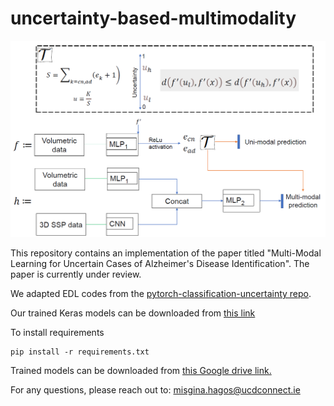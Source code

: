 # uncertainty-based-multimodality

![Multi-modal architecture](https://github.com/Msgun/uncertainty-based-multimodality/blob/main/architecture.PNG)



This repository contains an implementation of the paper titled "Multi-Modal Learning for Uncertain Cases of Alzheimer's Disease Identification". The paper is currently under review.

We adapted EDL codes from the [pytorch-classification-uncertainty repo](https://github.com/dougbrion/pytorch-classification-uncertainty).

Our trained Keras models can be downloaded from [this link](https://drive.google.com/drive/folders/1Hi3BLR_Bc3RnA95ojs1_l-x2JM1IFK9m?usp=sharing)

To install requirements
```
pip install -r requirements.txt
```

Trained models can be downloaded from [this Google drive link.](https://drive.google.com/drive/folders/1Hi3BLR_Bc3RnA95ojs1_l-x2JM1IFK9m?usp=sharing)

For any questions, please reach out to: misgina.hagos@ucdconnect.ie
